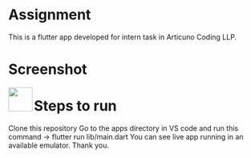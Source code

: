 # Assignment

This is a flutter app developed for intern task in Articuno Coding LLP.

# Screenshot

<a href="url"><img src="http://url.to/image.png" align="left" height="48" width="48" ></a>

# Steps to run

Clone this repository 
Go to the apps directory in VS code and run this command -> flutter run lib/main.dart
You can see live app running in an available emulator.
Thank you.
